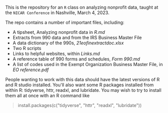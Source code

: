 
This is the repository for an <code>R</code> class on analyzing nonprofit data, taught at the <code>NICAR Conference</code> in Nashville, March 4, 2023. 

The repo contains a number of important files, including: 
 - A tipsheet, Analyzing nonprofit data in *R.md*
 - Extracts from 990 data and from the IRS Business Master File
 - A data dictionary of the 990s, *21eofinextractdoc.xlsx*
 - Two R scripts
 - Links to helpful websites, within *Links.md*
 - A reference table of 990 forms and schedules, *Form 990.md*
 - A list of codes used in the Exempt Organization Business Master File, in *EO reference.pdf*

People wanting to work with this data should have the latest versions of R and R studio installed. You'll also want some R packages installed from within R: tidyverse, httr, readxl, and lubridate. You may wish to try to install them all at once with an R command like 
> install.packages(c("tidyverse", "httr", "readxl", "lubridate"))
